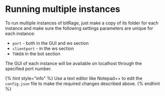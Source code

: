 # Running multiple instances

To run multiple instances of bitRage, just make a copy of its folder for each instance and make sure the following settings parameters are unique for each instance:

* `port` - both in the GUI and ws section
* `clientport` - in the ws section
* `TOKEN` in the bot section

The GUI of each instance will be available on localhost through the specified port number.

{% hint style="info" %}
Use a text editor like Notepad++ to edit the `config.json` file to make the required changes described above.
{% endhint %}

